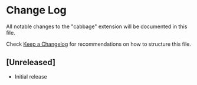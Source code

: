 # Change Log

All notable changes to the "cabbage" extension will be documented in this file.

Check [Keep a Changelog](http://keepachangelog.com/) for recommendations on how to structure this file.

## [Unreleased]

- Initial release